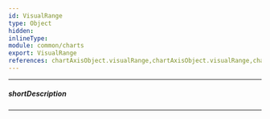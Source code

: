 ```yaml
---
id: VisualRange
type: Object
hidden: 
inlineType: 
module: common/charts
export: VisualRange
references: chartAxisObject.visualRange,chartAxisObject.visualRange,chartAxisObject.visualRange,dxChart.Options.onZoomEnd,dxChart.Options.onZoomEnd,dxChart.Options.onZoomStart,dxPolarChart.Options.onZoomEnd,dxPolarChart.Options.onZoomEnd,dxPolarChart.Options.onZoomStart,dxRangeSelector.setValue
---
```

---
##### shortDescription

---
